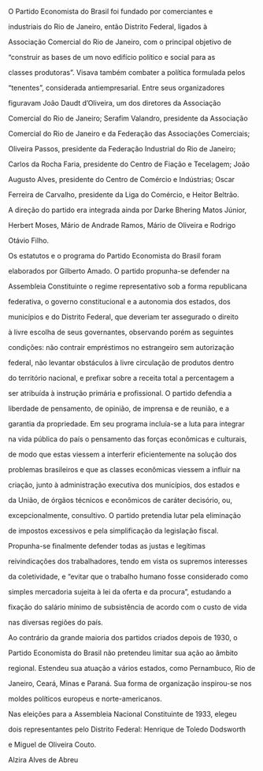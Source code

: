 

O Partido Economista do Brasil foi fundado por comerciantes e

industriais do Rio de Janeiro, então Distrito Federal, ligados à

Associação Comercial do Rio de Janeiro, com o principal objetivo de

“construir as bases de um novo edifício político e social para as

classes produtoras”. Visava também combater a política formulada pelos

“tenentes”, considerada antiempresarial. Entre seus organizadores

figuravam João Daudt d’Oliveira, um dos diretores da Associação

Comercial do Rio de Janeiro; Serafim Valandro, presidente da Associação

Comercial do Rio de Janeiro e da Federação das Associações Comerciais;

Oliveira Passos, presidente da Federação Industrial do Rio de Janeiro;

Carlos da Rocha Faria, presidente do Centro de Fiação e Tecelagem; João

Augusto Alves, presidente do Centro de Comércio e Indústrias; Oscar

Ferreira de Carvalho, presidente da Liga do Comércio, e Heitor Beltrão.

A direção do partido era integrada ainda por Darke Bhering Matos Júnior,

Herbert Moses, Mário de Andrade Ramos, Mário de Oliveira e Rodrigo

Otávio Filho.



Os estatutos e o programa do Partido Economista do Brasil foram

elaborados por Gilberto Amado. O partido propunha-se defender na

Assembleia Constituinte o regime representativo sob a forma republicana

federativa, o governo constitucional e a autonomia dos estados, dos

municípios e do Distrito Federal, que deveriam ter assegurado o direito

à livre escolha de seus governantes, observando porém as seguintes

condições: não contrair empréstimos no estrangeiro sem autorização

federal, não levantar obstáculos à livre circulação de produtos dentro

do território nacional, e prefixar sobre a receita total a percentagem a

ser atribuída à instrução primária e profissional. O partido defendia a

liberdade de pensamento, de opinião, de imprensa e de reunião, e a

garantia da propriedade. Em seu programa incluía-se a luta para integrar

na vida pública do país o pensamento das forças econômicas e culturais,

de modo que estas viessem a interferir eficientemente na solução dos

problemas brasileiros e que as classes econômicas viessem a influir na

criação, junto à administração executiva dos municípios, dos estados e

da União, de órgãos técnicos e econômicos de caráter decisório, ou,

excepcionalmente, consultivo. O partido pretendia lutar pela eliminação

de impostos excessivos e pela simplificação da legislação fiscal.

Propunha-se finalmente defender todas as justas e legítimas

reivindicações dos trabalhadores, tendo em vista os supremos interesses

da coletividade, e “evitar que o trabalho humano fosse considerado como

simples mercadoria sujeita à lei da oferta e da procura”, estudando a

fixação do salário mínimo de subsistência de acordo com o custo de vida

nas diversas regiões do país.



Ao contrário da grande maioria dos partidos criados depois de 1930, o

Partido Economista do Brasil não pretendeu limitar sua ação ao âmbito

regional. Estendeu sua atuação a vários estados, como Pernambuco, Rio de

Janeiro, Ceará, Minas e Paraná. Sua forma de organização inspirou-se nos

moldes políticos europeus e norte-americanos.



Nas eleições para a Assembleia Nacional Constituinte de 1933, elegeu

dois representantes pelo Distrito Federal: Henrique de Toledo Dodsworth

e Miguel de Oliveira Couto.



Alzira Alves de Abreu




